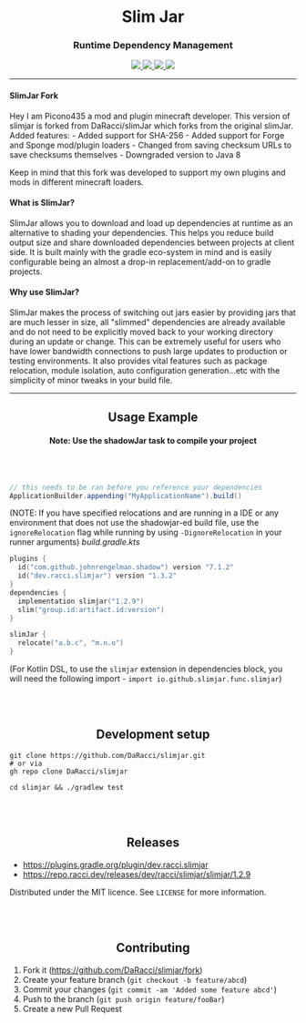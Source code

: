 <h1 align="center">Slim Jar</h1>
<h3 align="center">Runtime Dependency Management</h3>
  <div align="center">
    <a href="https://github.com/DaRacci/slimjar/">
        <img src="https://img.shields.io/github/license/DaRacci/slimjar">
    </a>
    <a href="https://github.com/DaRacci/slimjar/actions/workflows/gradle.yml">
        <img src="https://github.com/DaRacci/slimjar/actions/workflows/gradle.yml/badge.svg">
    </a>
    <a href="https://plugins.gradle.org/plugin/io.github.slimjar">
        <img src="https://img.shields.io/maven-metadata/v.svg?label=gradle-plugin&metadataUrl=https%3A%2F%2Frepo.racci.dev%2Freleases%2Fdev%2Fracci%2Fslimjar%2Fdev.racci.slimjar.gradle.plugin%2Fmaven-metadata.xml">
    </a>
    <a href="https://repo.racci.dev/releases/dev/racci/releases/slimjar/slimjar/slimjar">
        <img src="https://img.shields.io/maven-metadata/v.svg?label=maven&metadataUrl=https%3A%2F%2Frepo.racci.dev%2Freleases%2Fdev%2Fracci%2Fslimjar%2Fslimjar%2Fmaven-metadata.xml">
    </a>
  </div>

<hr>

<h4>SlimJar Fork</h4>
Hey I am Picono435 a mod and plugin minecraft developer. This version of slimjar is forked from DaRacci/slimJar which forks from the original slimJar.
<br>Added features:
- Added support for SHA-256
- Added support for Forge and Sponge mod/plugin loaders
- Changed from saving checksum URLs to save checksums themselves
- Downgraded version to Java 8

Keep in mind that this fork was developed to support my own plugins and mods in different minecraft loaders.
<h4>What is SlimJar?</h4>

SlimJar allows you to download and load up dependencies at runtime as an alternative to shading your dependencies. This helps you reduce build output size and share downloaded dependencies between projects at client side. It is built mainly with the gradle eco-system in mind and is easily configurable being an almost a drop-in replacement/add-on to gradle projects.

<h4>Why use SlimJar?</h4>

SlimJar makes the process of switching out jars easier by providing jars that are much lesser in size, all "slimmed" dependencies are already available and do not need to be explicitly moved back to your working directory during an update or change. This can be extremely useful for users who have lower bandwidth connections to push large updates to production or testing environments. It also provides vital features such as package relocation, module isolation, auto configuration generation...etc with the simplicity of minor tweaks in your build file.

<hr>

<h2 align="center">Usage Example</h2>
<h4 align="center">Note: Use the shadowJar task to compile your project</h4>
<br><br>


```java
// this needs to be ran before you reference your dependencies
ApplicationBuilder.appending("MyApplicationName").build()
```
(NOTE: If you have specified relocations and are running in a IDE or any environment that does not use the shadowjar-ed build file, use the `ignoreRelocation` flag while running by using `-DignoreRelocation` in your runner arguments)
*build.gradle.kts*
```kotlin
plugins {
  id("com.github.johnrengelman.shadow") version "7.1.2"
  id("dev.racci.slimjar") version "1.3.2"
}
dependencies {
  implementation slimjar("1.2.9")
  slim("group.id:artifact.id:version")
}

slimJar {
  relocate("a.b.c", "m.n.o")
}
```

(For Kotlin DSL, to use the `slimjar` extension in dependencies block, you will need the following import - `import io.github.slimjar.func.slimjar`)

<br>
<br>
<h2 align="center">Development setup</h2>


```shell
git clone https://github.com/DaRacci/slimjar.git
# or via
gh repo clone DaRacci/slimjar

cd slimjar && ./gradlew test
```
<br>
<br>
<h2 align="center">Releases</h2>

* https://plugins.gradle.org/plugin/dev.racci.slimjar
* https://repo.racci.dev/releases/dev/racci/slimjar/slimjar/1.2.9

Distributed under the MIT licence. See ``LICENSE`` for more information.

<br>
<br>
<h2 align="center">Contributing</h2>

1. Fork it (<https://github.com/DaRacci/slimjar/fork>)
2. Create your feature branch (`git checkout -b feature/abcd`)
3. Commit your changes (`git commit -am 'Added some feature abcd'`)
4. Push to the branch (`git push origin feature/fooBar`)
5. Create a new Pull Request
